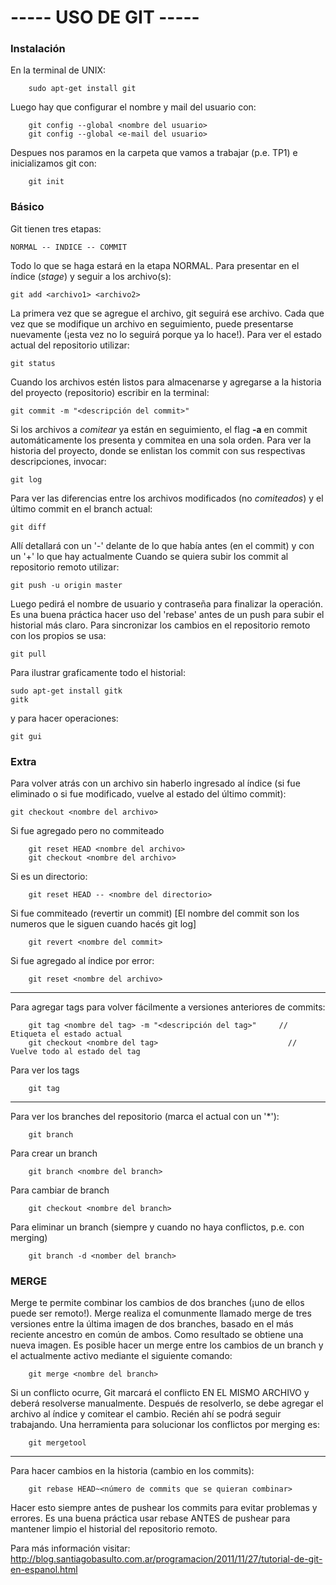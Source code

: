 # ----- USO DE GIT -----
					
### Instalación
En la terminal de UNIX:

		sudo apt-get install git

Luego hay que configurar el nombre y mail del usuario con:

		git config --global <nombre del usuario>
		git config --global <e-mail del usuario>

Despues nos paramos en la carpeta que vamos a trabajar (p.e. TP1) e inicializamos git con:

		git init
	
### Básico

Git tienen tres etapas:

    NORMAL -- INDICE -- COMMIT
	
Todo lo que se haga estará en la etapa NORMAL. Para presentar en el índice (*stage*) y seguir a los archivo(s):

    git add <archivo1> <archivo2>

La primera vez que se agregue el archivo, git seguirá ese archivo. Cada que vez que se modifique un archivo en seguimiento, puede presentarse nuevamente (¡esta vez no lo seguirá porque ya lo hace!). Para ver el estado actual del repositorio utilizar:

    git status

Cuando los archivos estén listos para almacenarse y agregarse a la historia del proyecto (repositorio) escribir en la terminal:

    git commit -m "<descripción del commit>"

Si los archivos a *comitear* ya están en seguimiento, el flag **-a** en commit automáticamente los presenta y commitea en una sola orden.
Para ver la historia del proyecto, donde se enlistan los commit con sus respectivas descripciones, invocar:

    git log

Para ver las diferencias entre los archivos modificados (no *comiteados*) y el último commit en el branch actual:

    git diff
    
Allí detallará con un '-' delante de lo que había antes (en el commit) y con un '+' lo que hay actualmente
Cuando se quiera subir los commit al repositorio remoto utilizar:

    git push -u origin master

Luego pedirá el nombre de usuario y contraseña para finalizar la operación. Es una buena práctica hacer uso del 'rebase' antes de un push para subir el historial más claro.
Para sincronizar los cambios en el repositorio remoto con los propios se usa:

    git pull

Para ilustrar graficamente todo el historial:

    sudo apt-get install gitk
    gitk
    
y para hacer operaciones:

    git gui

### Extra

Para volver atrás con un archivo sin haberlo ingresado al índice (si fue eliminado o si fue modificado, vuelve al estado del último commit):

    git checkout <nombre del archivo>

Si fue agregado pero no commiteado

		git reset HEAD <nombre del archivo>
		git checkout <nombre del archivo>

Si es un directorio:

		git reset HEAD -- <nombre del directorio>

Si fue commiteado (revertir un commit)		[El nombre del commit son los numeros que le siguen cuando hacés git log]

		git revert <nombre del commit>

Si fue agregado al índice por error:

		git reset <nombre del archivo>

-----

Para agregar tags para volver fácilmente a versiones anteriores de commits:

		git tag <nombre del tag> -m "<descripción del tag>"		// Etiqueta el estado actual
		git checkout <nombre del tag>						      // Vuelve todo al estado del tag

Para ver los tags

		git tag

-----

Para ver los branches del repositorio (marca el actual con un '*'):

		git branch

Para crear un branch

		git branch <nombre del branch>

Para cambiar de branch

		git checkout <nombre del branch>

Para eliminar un branch (siempre y cuando no haya conflictos, p.e. con merging)

		git branch -d <nomber del branch>

### MERGE

Merge te permite combinar los cambios de dos branches (¡uno de ellos puede ser remoto!). Merge realiza el comunmente llamado merge de tres versiones entre la última imagen de dos branches, basado en el más reciente ancestro en común de ambos. Como resultado se obtiene una nueva imagen. Es posible hacer un merge entre los cambios de un branch y el actualmente activo mediante el siguiente comando:

		git merge <nombre del branch>

Si un conflicto ocurre, Git marcará el conflicto EN EL MISMO ARCHIVO y deberá resolverse manualmente. Después de resolverlo, se debe agregar el archivo al índice y comitear el cambio. Recién ahí se podrá seguir trabajando. Una herramienta para solucionar los conflictos por merging es:

		git mergetool

------

Para hacer cambios en la historia (cambio en los commits):

		git rebase HEAD~<número de commits que se quieran combinar>

Hacer esto siempre antes de pushear los commits para evitar problemas y errores. Es una buena práctica usar rebase ANTES de pushear para mantener limpio el historial del repositorio remoto.


Para más información visitar:
http://blog.santiagobasulto.com.ar/programacion/2011/11/27/tutorial-de-git-en-espanol.html
